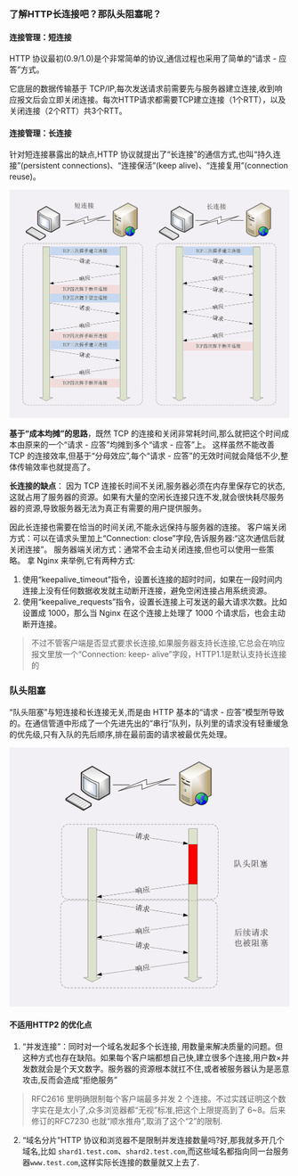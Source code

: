 ### 了解HTTP长连接吧？那队头阻塞呢？

#### 连接管理：短连接

HTTP 协议最初(0.9/1.0)是个非常简单的协议,通信过程也采用了简单的“请求 - 应答”方式。

它底层的数据传输基于 TCP/IP,每次发送请求前需要先与服务器建立连接,收到响应报文后会立即关闭连接。每次HTTP请求都需要TCP建立连接（1个RTT），以及关闭连接（2个RTT）共3个RTT。

#### 连接管理：长连接

针对短连接暴露出的缺点,HTTP 协议就提出了“长连接”的通信方式,也叫“持久连接”(persistent connections)、“连接保活”(keep alive)、“连接复用”(connection reuse)。

![](../../img/网络/HTTP/长连接短连接.png)

**基于“成本均摊”的思路**，既然 TCP 的连接和关闭非常耗时间,那么就把这个时间成本由原来的一个“请求 - 应答”均摊到多个“请求 - 应答”上。
这样虽然不能改善 TCP 的连接效率,但基于“分母效应”,每个“请求 - 应答”的无效时间就会降低不少,整体传输效率也就提高了。

**长连接的缺点**：
因为 TCP 连接长时间不关闭,服务器必须在内存里保存它的状态,这就占用了服务器的资源。如果有大量的空闲长连接只连不发,就会很快耗尽服务器的资源,导致服务器无法为真正有需要的用户提供服务。

因此长连接也需要在恰当的时间关闭,不能永远保持与服务器的连接。
客户端关闭方式：可以在请求头里加上“Connection: close”字段,告诉服务器:“这次通信后就关闭连接”。
服务器端关闭方式：通常不会主动关闭连接,但也可以使用一些策略。
拿 Nginx 来举例,它有两种方式:

1. 使用“keepalive_timeout”指令，设置长连接的超时时间，如果在一段时间内连接上没有任何数据收发就主动断开连接，避免空闲连接占用系统资源。
2. 使用“keepalive_requests”指令，设置长连接上可发送的最大请求次数。比如设置成 1000，那么当 Nginx 在这个连接上处理了 1000 个请求后，也会主动断开连接。

> 不过不管客户端是否显式要求长连接,如果服务器支持长连接,它总会在响应报文里放一个“Connection: keep- alive”字段，HTTP1.1是默认支持长连接的

### 队头阻塞

“队头阻塞”与短连接和长连接无关,而是由 HTTP 基本的“请求 - 应答”模型所导致的。在通信管道中形成了一个先进先出的“串行”队列，队列里的请求没有轻重缓急的优先级,只有入队的先后顺序,排在最前面的请求被最优先处理。

![](../../img/网络/HTTP/队头阻塞.png)

#### 不适用HTTP2 的优化点

1. “并发连接”：同时对一个域名发起多个长连接, 用数量来解决质量的问题。但这种方式也存在缺陷。如果每个客户端都想自己快,建立很多个连接,用户数×并发数就会是个天文数字。服务器的资源根本就扛不住,或者被服务器认为是恶意攻击,反而会造成“拒绝服务”

  > RFC2616 里明确限制每个客户端最多并发 2 个连接。不过实践证明这个数字实在是太小了,众多浏览器都“无视”标准,把这个上限提高到了 6~8。后来修订的RFC7230 也就“顺水推舟”,取消了这个“2”的限制.

2. “域名分片”HTTP 协议和浏览器不是限制并发连接数量吗?好,那我就多开几个域名,比如 `shard1.test.com`、`shard2.test.com`,而这些域名都指向同一台服务器`www.test.com`,这样实际长连接的数量就又上去了.
